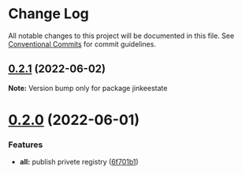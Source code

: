 # Change Log

All notable changes to this project will be documented in this file.
See [Conventional Commits](https://conventionalcommits.org) for commit guidelines.

## [0.2.1](https://gitee.com/cq_maixun_network/repo/compare/jinkeestate@0.2.0...jinkeestate@0.2.1) (2022-06-02)

**Note:** Version bump only for package jinkeestate





# [0.2.0](https://gitee.com/cq_maixun_network/repo/compare/jinkeestate@0.1.0...jinkeestate@0.2.0) (2022-06-01)


### Features

* **all:** publish privete registry ([6f701b1](https://gitee.com/cq_maixun_network/repo/commits/6f701b170233e9a32c503c9874b92a6be11e5478))
